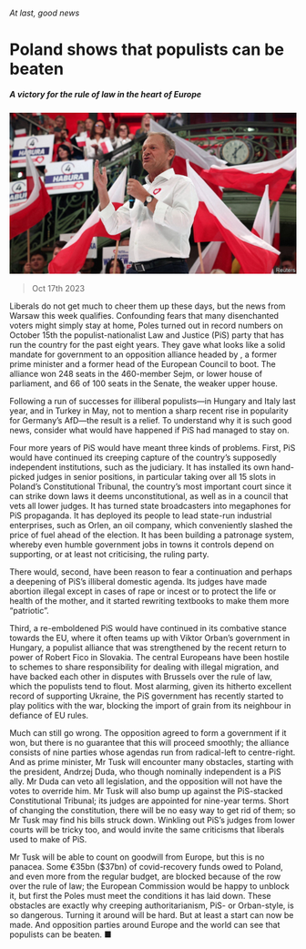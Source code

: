 ###### At last, good news

# Poland shows that populists can be beaten 

##### A victory for the rule of law in the heart of Europe 

![image](images/20231021_LDP503.jpg) 

> Oct 17th 2023 

Liberals do not get much to cheer them up these days, but the news from Warsaw this week qualifies. Confounding fears that many disenchanted voters might simply stay at home, Poles turned out in record numbers on October 15th  the populist-nationalist Law and Justice (PiS) party that has run the country for the past eight years. They gave what looks like a solid mandate for government to an opposition alliance headed by , a former prime minister and a former head of the European Council to boot. The alliance won 248 seats in the 460-member Sejm, or lower house of parliament, and 66 of 100 seats in the Senate, the weaker upper house.

Following a run of successes for illiberal populists—in Hungary and Italy last year, and in Turkey in May, not to mention a sharp recent rise in popularity for Germany’s AfD—the result is a relief. To understand why it is such good news, consider what would have happened if PiS had managed to stay on.

Four more years of PiS would have meant three kinds of problems. First, PiS would have continued its creeping capture of the country’s supposedly independent institutions, such as the judiciary. It has installed its own hand-picked judges in senior positions, in particular taking over all 15 slots in Poland’s Constitutional Tribunal, the country’s most important court since it can strike down laws it deems unconstitutional, as well as in a council that vets all lower judges. It has turned state broadcasters into megaphones for PiS propaganda. It has deployed its people to lead state-run industrial enterprises, such as Orlen, an oil company, which conveniently slashed the price of fuel ahead of the election. It has been building a patronage system, whereby even humble government jobs in towns it controls depend on supporting, or at least not criticising, the ruling party.

There would, second, have been reason to fear a continuation and perhaps a deepening of PiS’s illiberal domestic agenda. Its judges have made abortion illegal except in cases of rape or incest or to protect the life or health of the mother, and it started rewriting textbooks to make them more “patriotic”. 

Third, a re-emboldened PiS would have continued in its combative stance towards the EU, where it often teams up with Viktor Orban’s government in Hungary, a populist alliance that was strengthened by the recent return to power of Robert Fico in Slovakia. The central Europeans have been hostile to schemes to share responsibility for dealing with illegal migration, and have backed each other in disputes with Brussels over the rule of law, which the populists tend to flout. Most alarming, given its hitherto excellent record of supporting Ukraine, the PiS government has recently started to play politics with the war, blocking the import of grain from its neighbour in defiance of EU rules.

Much can still go wrong. The opposition agreed to form a government if it won, but there is no guarantee that this will proceed smoothly; the alliance consists of nine parties whose agendas run from radical-left to centre-right. And as prime minister, Mr Tusk will encounter many obstacles, starting with the president, Andrzej Duda, who though nominally independent is a PiS ally. Mr Duda can veto all legislation, and the opposition will not have the votes to override him. Mr Tusk will also bump up against the PiS-stacked Constitutional Tribunal; its judges are appointed for nine-year terms. Short of changing the constitution, there will be no easy way to get rid of them; so Mr Tusk may find his bills struck down. Winkling out PiS’s judges from lower courts will be tricky too, and would invite the same criticisms that liberals used to make of PiS.

Mr Tusk will be able to count on goodwill from Europe, but this is no panacea. Some €35bn ($37bn) of covid-recovery funds owed to Poland, and even more from the regular budget, are blocked because of the row over the rule of law; the European Commission would be happy to unblock it, but first the Poles must meet the conditions it has laid down. These obstacles are exactly why creeping authoritarianism, PiS- or Orban-style, is so dangerous. Turning it around will be hard. But at least a start can now be made. And opposition parties around Europe and the world can see that populists can be beaten. ■

